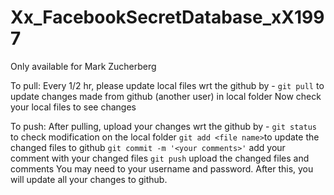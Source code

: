 # Xx_FacebookSecretDatabase_xX1997
Only available for Mark Zucherberg 

To pull:
Every 1/2 hr, please update local files wrt the github by - 
`git pull` to update changes made from github (another user) in local folder
Now check your local files to see changes

To push:
After pulling, upload your changes wrt the github by - 
`git status` to check modification on the local folder
`git add <file name>`to update the changed files to github
`git commit -m '<your comments>'` add your comment with your changed files
`git push` upload the changed files and comments
You may need to your username and password. After this, you will update all your changes to github.
